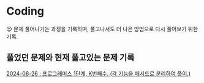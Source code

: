 # Coding 
:wink: 문제 풀어나가는 과정을 기록하며, 풀고나서도 더 나은 방법으로 다시 풀어보기 위한 기록.

## 풀었던 문제와 현재 풀고있는 문제 기록
<a href="">2024-06-26 : 프로그래머스 1단계, K번째수. (각 기능을 메서드로 분리하여 풀이.) </a><br>
